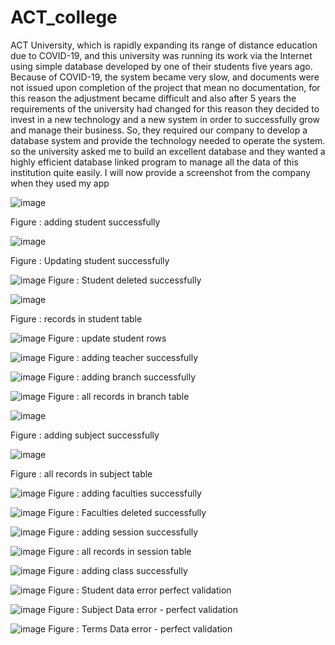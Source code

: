 # ACT_college
ACT University, which is rapidly expanding its range of distance education due to COVID-19, and this university was running its work via the Internet using simple database developed by one of their students five years ago. Because of COVID-19, the system became very slow, and documents were not issued upon completion of the project that mean no documentation, for this reason the adjustment became difficult and also after 5 years the requirements of the university had changed for this reason they decided to invest in a new technology and a new system in order to successfully grow and manage their business. So, they required our company to develop a database system and provide the technology needed to operate the system. so the university asked me to build an excellent database and they wanted a highly efficient database linked program to manage all the data of this institution quite easily. I will now provide a screenshot from the company when they used my app

![image](https://user-images.githubusercontent.com/35701617/153745213-ab3b2aa6-0007-44a2-913a-c751aa7674f3.png)

Figure : adding student successfully

![image](https://user-images.githubusercontent.com/35701617/153745226-cdbfe7aa-6c96-4401-900b-879fc404d04b.png)

Figure : Updating student successfully

![image](https://user-images.githubusercontent.com/35701617/153745232-3c1499b1-b804-4448-af9e-7772b88d129d.png)
Figure : Student deleted successfully

![image](https://user-images.githubusercontent.com/35701617/153745242-3fa7fcfb-143a-4e6b-b0df-f33807a37557.png)

Figure : records in student table

![image](https://user-images.githubusercontent.com/35701617/153745251-e9e2685d-ac1d-4ac2-a496-d18e6327692b.png)
Figure : update student rows

![image](https://user-images.githubusercontent.com/35701617/153745307-55c0443c-5215-4795-9de2-6d5d058bd689.png)
Figure : adding teacher successfully

![image](https://user-images.githubusercontent.com/35701617/153745359-51ffe591-b025-4b48-81ae-fd785d00865a.png)
Figure : adding branch successfully

![image](https://user-images.githubusercontent.com/35701617/153745365-94a0508a-19d7-4fde-95f3-79e8de276260.png)
Figure : all records in branch table

![image](https://user-images.githubusercontent.com/35701617/153745373-5602c72e-7cd5-4e66-b3ae-d935c83287eb.png)

Figure : adding subject successfully

![image](https://user-images.githubusercontent.com/35701617/153745380-36eeb1f2-c8e2-4a1e-877d-353c8066b39b.png)

Figure : all records in subject table

![image](https://user-images.githubusercontent.com/35701617/153745390-988b4521-df84-4082-b934-e3e05832fdb2.png)
Figure : adding faculties successfully

![image](https://user-images.githubusercontent.com/35701617/153745406-20660548-7493-4c89-9099-533eb7c38151.png)
Figure : Faculties deleted successfully

![image](https://user-images.githubusercontent.com/35701617/153745414-8ede14b3-a92e-40a1-91df-5bc710fa3cfb.png)
Figure : adding session successfully

![image](https://user-images.githubusercontent.com/35701617/153745422-a69c465a-f737-4b16-8fcc-fe1791d4c95c.png)
 Figure : all records in session table
 
 ![image](https://user-images.githubusercontent.com/35701617/153745435-3f6f6681-74fc-4769-961f-a657b57cbad9.png)
 Figure : adding class successfully
 
 ![image](https://user-images.githubusercontent.com/35701617/153745445-2fc3f395-3fc5-44a2-8842-95f398c2e97a.png)
 Figure : Student data error perfect validation
 
 ![image](https://user-images.githubusercontent.com/35701617/153745471-1b67b2b0-758b-44d6-9bde-d891df99a17b.png)
 Figure : Subject Data error - perfect validation
 
 ![image](https://user-images.githubusercontent.com/35701617/153745481-289b79e1-adb4-4f20-ab69-7cf9b525fe05.png)
  Figure : Terms Data error - perfect validation



